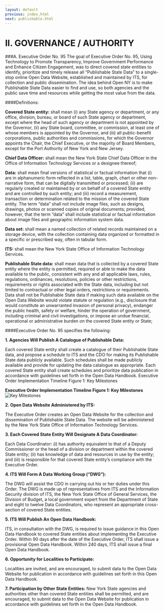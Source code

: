 ```yaml
---
layout: default
previous: index.html
next: publishable.html
---
```


II.    GOVERNANCE / AUTHORITY
=========


###A.  Executive Order No. 95 
The goal of Executive Order No. 95, Using Technology to Promote Transparency, Improve Government Performance and Enhance Citizen Engagement, was to direct covered state entities to identify, prioritize and timely release all “Publishable State Data” to a single-stop online Open Data Website, established and maintained by ITS, for collection and public dissemination.   The idea behind Open NY is to make Publishable State Data easier to find and use, so both agencies and the public save time and resources while getting the most value from the data.


####Definitions:

__Covered State entity:__ shall mean (i) any State agency or department, or any office, division, bureau, or board of such State agency or department, except where the head of such agency or department is not appointed by the Governor, (ii) any State board, committee, or commission, at least one of whose members is appointed by the Governor, and (iii) all public-benefit corporations, public authorities and commissions, for which the Governor appoints the Chair, the Chief Executive, or the majority of Board Members, except for the Port Authority of New York and New Jersey.

__Chief Data Officer:__	shall mean the New York State Chief Data Officer in the Office of Information Technology Services or a designee thereof;  

__Data:__	shall mean final versions of statistical or factual information that (i) are in alphanumeric form reflected in a list, table, graph, chart or other non-narrative form, that can be digitally transmitted or processed; (ii) are regularly created or maintained by or on behalf of a covered State entity and are controlled by such entity; and (iii) record a measurement, transaction or determination related to the mission of the covered State entity.  The term “data” shall not include image files, such as designs, drawings, photos or scanned copies of original documents; provided, however, that the term “data” shall include statistical or factual information about image files and geographic information system data.    

__Data set:__	shall mean a named collection of related records maintained on a storage device, with the collection containing data organized or formatted in a specific or prescribed way, often in tabular form. 

__ITS:__	shall mean the New York State Office of Information Technology Services.

__Publishable State data:__	shall mean data that is collected by a covered State entity where the entity is permitted, required or able to make the data available to the public, consistent with any and all applicable laws, rules, regulations, ordinances, resolutions, policies or other restrictions, requirements or rights associated with the State data, including but not limited to contractual or other legal orders, restrictions or requirements.  Data shall not be Publishable State data if making such data available on the Open Data Website would violate statute or regulation (e.g., disclosure that would constitute an unwarranted invasion of personal privacy), endanger the public health, safety or welfare, hinder the operation of government, including criminal and civil investigations, or impose an undue financial, operational or administrative burden on the covered State entity or State;   
 
####Executive Order No. 95 specifies the following:

**1.  Agencies Will Publish A Catalogue of Publishable Data:**

Each covered State entity shall create a catalogue of their Publishable State data, and propose a schedule to ITS and the CDO for making its Publishable State data publicly available.  Such schedules shall be made publicly available and provide for updating the data catalogue as appropriate.
Each covered State entity shall create schedules and prioritize data publication in accordance with guidelines set forth in the Open Data Handbook.
Executive Order Implementation Timeline Figure 1: Key Milestones  

**Executive Order Implementation Timeline Figure 1: Key Milestones**
![Key Milestones](http://nys-its.github.io/open-data-handbook/img/KeyMilestones.png "Key Milestones")

**2.	Open Data Website Administered by ITS:**

The Executive Order creates an Open Data Website for the collection and dissemination of Publishable State Data.  The website will be administered by the New York State Office of Information Technology Services.

**3.	Each Covered State Entity Will Designate A Data Coordinator:**

Each Data Coordinator: (i) has authority equivalent to that of a Deputy Commissioner or the head of a division or department within the covered State entity; (ii) has knowledge of data and resources in use by the entity; and (iii) is responsible for that covered State entity’s compliance with the Executive Order.

**4.	ITS Will Form A Data Working Group (“DWG”):**

The DWG will assist the CDO in carrying out his or her duties under this Order. The DWG is made up of representatives from ITS and the Information Security division of ITS, the New York State Office of General Services, the Division of Budget, a local government expert from the Department of State and eight to twelve Data Coordinators, who represent an appropriate cross-section of covered State entities.  

**5.	ITS Will Publish An Open Data Handbook:**

ITS, in consultation with the DWG, is required to issue guidance in this Open Data Handbook to covered State entities about implementing the Executive Order.  Within 90 days after the date of the Executive Order, ITS shall issue a provisional Open Data Handbook. Within 240 days, ITS shall issue a final Open Data Handbook.

**6.	Opportunity for Localities to Participate:**

Localities are invited, and are encouraged, to submit data to the Open Data Website for publication in accordance with guidelines set forth in this Open Data Handbook.  

**7.	Participation by Other State Entities:**
New York State agencies and authorities other than covered State entities shall be permitted, and are encouraged, to submit data to the Open Data Website for publication in accordance with guidelines set forth in the Open Data Handbook.




